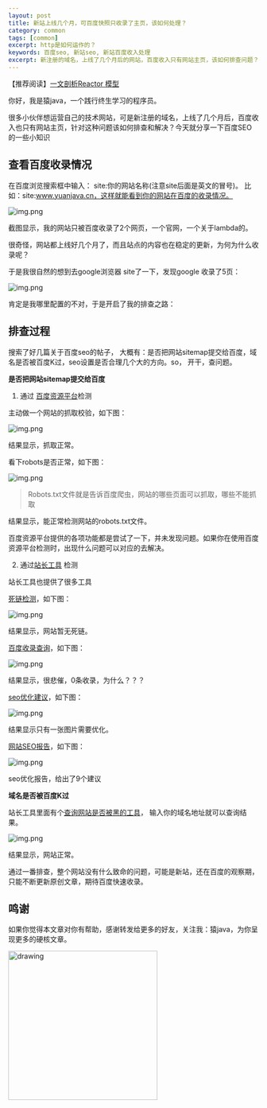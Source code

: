 ```yaml
---
layout: post
title: 新站上线几个月，可百度快照只收录了主页，该如何处理？
category: common
tags: [common]
excerpt: http是如何运作的？
keywords: 百度seo, 新站seo, 新站百度收入处理
excerpt: 新注册的域名，上线了几个月后的网站，百度收入只有网站主页，该如何排查问题？
---
```


【推荐阅读】[一文剖析Reactor 模型](https://mp.weixin.qq.com/s?__biz=MzIwNDAyOTI2Nw==&mid=2247483716&idx=1&sn=91e7c3f7a46b6d054b8a938cefd3120d&chksm=96c72d78a1b0a46e6f3058c6c895496caab199184376d817a310fbd73620d55dd2bbc434b8d1&cur_album_id=2251490198234693633&scene=189#wechat_redirect)


你好，我是猿java，一个践行终生学习的程序员。

很多小伙伴想运营自己的技术网站，可是新注册的域名，上线了几个月后，百度收入也只有网站主页，针对这种问题该如何排查和解决？今天就分享一下百度SEO的一些小知识


## 查看百度收录情况
在百度浏览搜索框中输入：  site:你的网站名称(注意site后面是英文的冒号)。 比如：site:www.yuanjava.cn，这样就能看到你的网站在百度的收录情况。

![img.png](https://www.yuanjava.cn/assets/md/common/baidu-site.png)

截图显示，我的网站只被百度收录了2个网页，一个官网，一个关于lambda的。

很奇怪，网站都上线好几个月了，而且站点的内容也在稳定的更新，为何为什么收录呢？

于是我很自然的想到去google浏览器 site了一下，发现google 收录了5页：

![img.png](https://www.yuanjava.cn/assets/md/common/google-site.png)


肯定是我哪里配置的不对，于是开启了我的排查之路：

## 排查过程

搜索了好几篇关于百度seo的帖子， 大概有：是否把网站sitemap提交给百度，域名是否被百度K过，seo设置是否合理几个大的方向。so， 开干，查问题。


**是否把网站sitemap提交给百度**

1. 通过 [百度资源平台](https://ziyuan.baidu.com/dashboard/index)检测

主动做一个网站的抓取校验，如下图：

![img.png](https://www.yuanjava.cn/assets/md/common/catch.png)

结果显示，抓取正常。

看下robots是否正常，如下图：

![img.png](https://www.yuanjava.cn/assets/md/common/robots.png)

> Robots.txt文件就是告诉百度爬虫，网站的哪些页面可以抓取，哪些不能抓取

结果显示，能正常检测网站的robots.txt文件。

百度资源平台提供的各项功能都是尝试了一下，并未发现问题。如果你在使用百度资源平台检测时，出现什么问题可以对应的去解决。


2. 通过[站长工具](https://ntool.chinaz.com/tools/nav) 检测

站长工具也提供了很多工具

[死链检测](https://ntool.chinaz.com/tools/links)，如下图：

![img.png](https://www.yuanjava.cn/assets/md/common/dead-link.png)

结果显示，网站暂无死链。

[百度收录查询](https://tool.chinaz.com/baidu/)，如下图：

![img.png](https://www.yuanjava.cn/assets/md/common/shoulu.png)

结果显示，很悲催，0条收录，为什么？？？

[seo优化建议](https://stool.chinaz.com/seocheck)，如下图：

![img.png](https://www.yuanjava.cn/assets/md/common/seocheck.png)

结果显示只有一张图片需要优化。

[网站SEO报告](https://report.chinaz.com/)，如下图：

![img.png](https://www.yuanjava.cn/assets/md/common/seo-optional.png)

seo优化报告，给出了9个建议

**域名是否被百度K过**

站长工具里面有个[查询网站是否被黑的工具](http://stool.chinaz.com/tools/webcheck.aspx)， 输入你的域名地址就可以查询结果。

![img.png](https://www.yuanjava.cn/assets/md/common/k.png)

结果显示，网站正常。


通过一番排查，整个网站没有什么致命的问题，可能是新站，还在百度的观察期，只能不断更新原创文章，期待百度快速收录。


## 鸣谢
如果你觉得本文章对你有帮助，感谢转发给更多的好友，关注我：猿java，为你呈现更多的硬核文章。

<img src="https://yuanjava.cn/assets/img/pub.jpg" alt="drawing" style="width:300px;"/>
